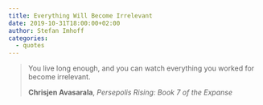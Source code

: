 ```yaml
---
title: Everything Will Become Irrelevant
date: 2019-10-31T18:00:00+02:00
author: Stefan Imhoff
categories:
  - quotes
---
```


> You live long enough, and you can watch everything you worked for become irrelevant.
>
> **Chrisjen Avasarala**, _Persepolis Rising: Book 7 of the Expanse_
